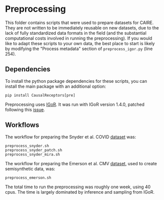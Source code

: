 # Preprocessing

This folder contains scripts that were used to prepare datasets for CAIRE.
They are not written to be immediately reusable on new datasets, 
due to the lack of fully standardized data formats in the field 
(and the substantial computational costs involved in running the preprocessing).
If you would like to adapt these scripts to your own data, the best place to start
is likely by modifying the "Process metadata" section of `preprocess_igor.py` (line 254).

## Dependencies
To install the python package dependencies for these scripts, you can install the main package with an additional option:

```
pip install CausalReceptors[pre]
```

Preprocessing uses [IGoR](https://github.com/qmarcou/IGoR). 
It was run with IGoR version 1.4.0, patched following this [issue](https://github.com/qmarcou/IGoR/issues/68).



## Workflows

The workflow for preparing the Snyder et al. COVID [dataset](https://clients.adaptivebiotech.com/pub/covid-2020) was:

```
preprocess_snyder.sh
preprocess_snyder_patch.sh
preprocess_snyder_mira.sh
```

The workflow for preparing the Emerson et al. CMV [dataset](https://clients.adaptivebiotech.com/pub/emerson-2017-natgen), 
used to create semisynthetic data, was:
```
preprocess_emerson.sh
```

The total time to run the preprocessing was roughly one week, using 40 cpus.
The time is largely dominated by inference and sampling from IGoR.